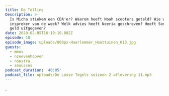 ```yaml
---
title: De Telling
Description: >-
  Is Micha stiekem een CDA'er? Waarom heeft Noah scooters geteld? Wie was de
  inspreker van de week? Welk advies heeft Neeria geschreven? Heeft Sonja weer
  geld uitgegeven?
date: 2020-02-05T16:19:10.082Z
episode: 10
episode_image: uploads/800px-Haarlemmer_Houttuinen_013.jpg
guests:
  - mmos
  - nzeevenhooven
  - noostra
  - smuusses
podcast_duration: '40:05'
podcast_file: uploads/De Losse Tegels seizoen 2 aflevering 11.mp3
---
```

.

